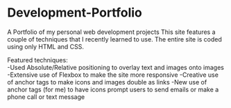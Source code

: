 # Development-Portfolio
A Portfolio of my personal web development projects
This site features a couple of techniques that I recently learned to use.  The entire site is coded using only HTML and CSS.

Featured techniques:  
-Used Absolute/Relative positioning to overlay text and images onto images
-Extensive use of Flexbox to make the site more responsive
-Creative use of anchor tags to make icons and images double as links
-New use of anchor tags (for me) to have icons prompt users to send emails or make a phone call or text message
